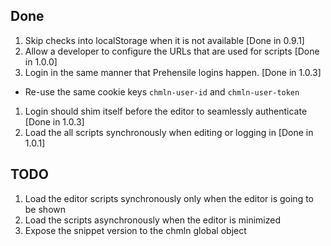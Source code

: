 Done
------

1. Skip checks into localStorage when it is not available [Done in 0.9.1]
1. Allow a developer to configure the URLs that are used for scripts [Done in 1.0.0]
1. Login in the same manner that Prehensile logins happen. [Done in 1.0.3]
 - Re-use the same cookie keys `chmln-user-id` and `chmln-user-token`
1. Login should shim itself before the editor to seamlessly authenticate [Done in 1.0.3]
1. Load the all scripts synchronously when editing or logging in [Done in 1.0.1]

TODO
------
1. Load the editor scripts synchronously only when the editor is going to be shown
1. Load the scripts asynchronously when the editor is minimized
1. Expose the snippet version to the chmln global object
